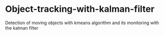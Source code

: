 # Object-tracking-with-kalman-filter
Detection of moving objects with kmeans algorithm and its monitoring with the kalman filter
